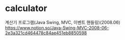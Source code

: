 # calculator
계산기 프로그램(Java Swing, MVC, 이벤트 핸들링)(2008.06)
https://www.notion.so/Java-Swing-MVC-2008-06-2e3a321cd464478c84ae451eb8850598
